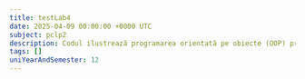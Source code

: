```yaml
---
title: testLab4
date: 2025-04-09 00:00:00 +0000 UTC
subject: pclp2
description: Codul ilustrează programarea orientată pe obiecte (OOP) prin clasa `Romb`, calculând perimetrul și aria unui romb folosind formule matematice bazate pe diagonale, demonstrând încapsularea și metode.
tags: []
uniYearAndSemester: 12
---
```


